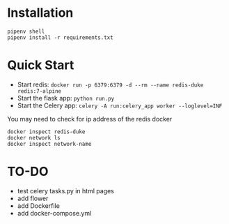 # Installation
```
pipenv shell
pipenv install -r requirements.txt
```

# Quick Start
* Start redis: `docker run -p 6379:6379 -d --rm --name redis-duke redis:7-alpine`
* Start the flask app: `python run.py`
* Start the Celery app: `celery -A run:celery_app worker --loglevel=INF`

You may need to check for ip address of the redis docker
```
docker inspect redis-duke
docker network ls
docker inspect network-name
```

# TO-DO
* test celery tasks.py in html pages
* add flower
* add Dockerfile
* add docker-compose.yml
